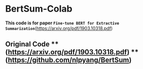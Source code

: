 # BertSum-Colab

**This code is for paper `Fine-tune BERT for Extractive Summarization`**(https://arxiv.org/pdf/1903.10318.pdf)
## Original Code **(https://arxiv.org/pdf/1903.10318.pdf) **(https://github.com/nlpyang/BertSum)
